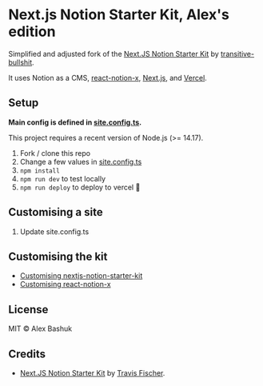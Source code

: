 # Next.js Notion Starter Kit, Alex's edition

Simplified and adjusted fork of the [Next.JS Notion Starter Kit](https://github.com/transitive-bullshit/nextjs-notion-starter-kit) by [transitive-bullshit](https://transitivebullsh.it/).

It uses Notion as a CMS, [react-notion-x](https://github.com/NotionX/react-notion-x), [Next.js](https://nextjs.org/), and [Vercel](https://vercel.com).

## Setup

**Main config is defined in [site.config.ts](./site.config.ts).**

This project requires a recent version of Node.js (>= 14.17).

1. Fork / clone this repo
2. Change a few values in [site.config.ts](./site.config.ts)
3. `npm install`
4. `npm run dev` to test locally
5. `npm run deploy` to deploy to vercel 💪

## Customising a site

1. Update site.config.ts

## Customising the kit

* [Customising nextjs-notion-starter-kit](https://github.com/transitive-bullshit/nextjs-notion-starter-kit/blob/main/contributing.md)
* [Customising react-notion-x](https://github.com/NotionX/react-notion-x/blob/master/contributing.md)

## License

MIT © Alex Bashuk

## Credits

* [Next.JS Notion Starter Kit](https://github.com/transitive-bullshit/nextjs-notion-starter-kit) by [Travis Fischer](https://transitivebullsh.it/).
